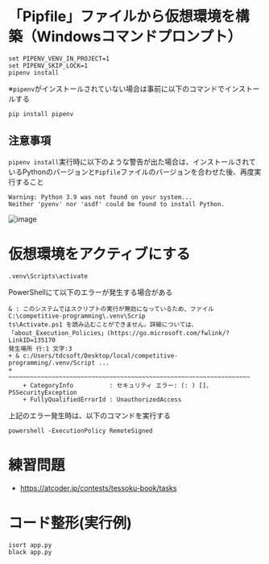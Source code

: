 # 「Pipfile」ファイルから仮想環境を構築（Windowsコマンドプロンプト）
```
set PIPENV_VENV_IN_PROJECT=1
set PIPENV_SKIP_LOCK=1
pipenv install
```
※`pipenv`がインストールされていない場合は事前に以下のコマンドでインストールする
```
pip install pipenv
```
## 注意事項
`pipenv install`実行時に以下のような警告が出た場合は、インストールされているPythonのバージョンと`Pipfile`ファイルのバージョンを合わせた後、再度実行すること
```
Warning: Python 3.9 was not found on your system...
Neither 'pyenv' nor 'asdf' could be found to install Python.
```
![image](https://github.com/TokiNoviceProgrammer/competitive-programming/assets/119168264/2de4d2f5-7657-4edd-bd34-854ee8162236)

# 仮想環境をアクティブにする
```
.venv\Scripts\activate
```
PowerShellにて以下のエラーが発生する場合がある
```
& : このシステムではスクリプトの実行が無効になっているため、ファイル C:\competitive-programming\.venv\Scrip 
ts\Activate.ps1 を読み込むことができません。詳細については、「about_Execution_Policies」(https://go.microsoft.com/fwlink/?LinkID=135170 
発生場所 行:1 文字:3
+ & c:/Users/tdcsoft/Desktop/local/competitive-programming/.venv/Script ...
+   ~~~~~~~~~~~~~~~~~~~~~~~~~~~~~~~~~~~~~~~~~~~~~~~~~~~~~~~~~~~~~~~~~~~
    + CategoryInfo          : セキュリティ エラー: (: ) []、PSSecurityException
    + FullyQualifiedErrorId : UnauthorizedAccess
```
上記のエラー発生時は、以下のコマンドを実行する
```
powershell -ExecutionPolicy RemoteSigned
```

# 練習問題
- https://atcoder.jp/contests/tessoku-book/tasks

# コード整形(実行例)
```
isort app.py
black app.py
```
